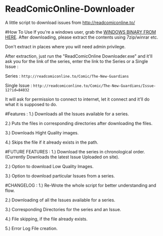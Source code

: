 # ReadComicOnline-Downloader
A little script to download issues from http://readcomiconline.to/

#How To Use
If you're a windows user, grab the [WINDOWS BINARY FROM HERE](https://github.com/Xonshiz/ReadComicOnline-Downloader/blob/master/ReadComicOnline%20Downloader.rar?raw=true). After downloading, please extract the contents using 7zip/winrar etc.

Don't extract in places where you will need admin privilege. 

After extraction, just run the "ReadComicOnline Downloader.exe" and it'll ask you for the link of the series, enter the link to the Series or a Single Issue :

Series : `http://readcomiconline.to/Comic/The-New-Guardians`

Single Issue : `http://readcomiconline.to/Comic/The-New-Guardians/Issue-12?id=84032`

It will ask for permission to connect to internet, let it connect and it'll do what it is supposed to do.

#Features :
1.) Downloads all the Issues available for a series. 

2.) Puts the files in corresponding directories after downloading the files.

3.) Downloads Hight Quality images.

4.) Skips the file if it already exists in the path. 


#FUTURE FEATURES :
1.) Download the series in chronological order. (Currently Downloads the latest Issue Uploaded on site).

2.) Option to download Low Quality Images.

3.) Option to download particular Issues from a series.

#CHANGELOG :
1.) Re-Wrote the whole script for better understanding and flow.

2.) Downloading of all the Issues available for a series.

3.) Corresponding Directories for the series and an Issue.

4.) File skipping, if the file already exists.

5.) Error Log File creation.
